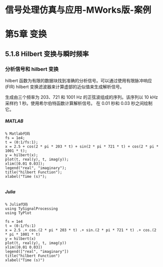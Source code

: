# 信号处理仿真与应用-MWorks版-案例


# 第5章 变换

## 5.1.8 Hilbert 变换与瞬时频率

### 分析信号和 hilbert 变换

hilbert 函数为有限的数据块找到准确的分析信号。可以通过使用有限脉冲响应 (FIR) hilbert 变换滤波器来计算虚部的近似值来生成解析信号。

生成由三个频率为 203、721 和 1001 Hz 的正弦波组成的序列。该序列以 10 kHz 采样约 1 秒。使用希尔伯特函数计算解析信号。
在 0.01 秒和 0.03 秒之间绘制它。
##### MATLAB


```
% Matlab代码
fs = 1e4;
t = (0:1/fs:1);
x = 2.5 + cos(2 * pi * 203 * t) + sin(2 * pi * 721 * t) + cos(2 * pi * 1001 * t);
y = hilbert(x);
plot(t, real(y), t, imag(y));
xlim([0.01 0.03]);
legend("real", "imaginary");
title("hilbert Function");
xlabel("Time (s)");


```
##### Julia

```
% Julia代码
using TySignalProcessing
using TyPlot

fs = 1e4
t = (0:1/fs:1)
x = 2.5 .+ cos.(2 * pi * 203 * t) .+ sin.(2 * pi * 721 * t) .+ cos.(2 * pi * 1001 * t)
y = hilbert(x)
plot(t, real(y), t, imag(y))
xlim([0.01 0.03])
legend(["real", "imaginary"])
title("hilbert Function")
xlabel("Time (s)")


```
